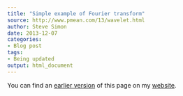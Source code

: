 ```yaml
---
title: "Simple example of Fourier transform"
source: http://www.pmean.com/13/wavelet.html
author: Steve Simon
date: 2013-12-07
categories:
- Blog post
tags:
- Being updated
output: html_document
---
```


You can find an [earlier version][sim1] of this page on my [website][sim2].

[sim1]: http://www.pmean.com/13/wavelet.html
[sim2]: http://www.pmean.com
